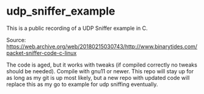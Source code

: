 # udp_sniffer_example
This is a public recording of a UDP Sniffer example in C.

Source: https://web.archive.org/web/20180215030743/http://www.binarytides.com/packet-sniffer-code-c-linux

The code is aged, but it works with tweaks (if compiled correctly no tweaks should be needed). Compile with gnu11 or newer. This repo will stay up for as long as my git is up most likely, but a new repo with updated code will replace this as my go to example for udp sniffing eventually.
